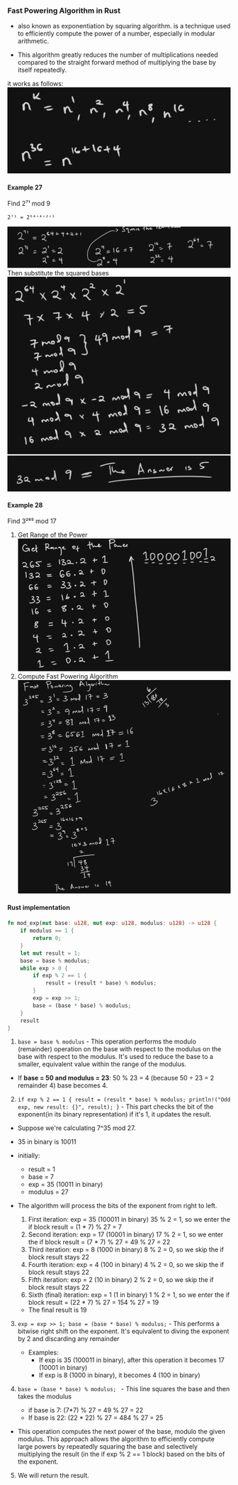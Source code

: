 ### Fast Powering Algorithm in Rust

- also known as exponentiation by squaring algorithm.
is a technique used to efficiently compute the power of a number, especially in modular arithmetic.

- This algorithm greatly reduces the number of multiplications needed compared to the straight forward method of multiplying the base by itself repeatedly.

it works as follows:
    ![img.png](img.png)


#### Example 27
Find 2⁷¹ mod 9

    2⁷¹ = 2⁶⁴⁺⁴⁺²⁺¹

![img_1.png](img_1.png)
Then substitute the squared bases
![img_2.png](img_2.png)
![img_3.png](img_3.png)

#### Example 28
Find 3²⁶⁵ mod 17

1. Get Range of the Power
![img_4.png](img_4.png)
2. Compute Fast Powering Algorithm
![img_5.png](img_5.png)

#### Rust implementation

```rust
fn mod_exp(mut base: u128, mut exp: u128, modulus: u128) -> u128 {
    if modulus == 1 {
        return 0;
    }
    let mut result = 1;
    base = base % modulus;
    while exp > 0 {
        if exp % 2 == 1 {
            result = (result * base) % modulus;
        }
        exp = exp >> 1;
        base = (base * base) % modulus;
    }
    result
}
```

1. `base = base % modulus` - This operation performs the modulo (remainder) operation on the base with respect to the modulus on the base with respect to the modulus.
    It's used to reduce the base to a smaller, equivalent value within the range of the modulus.
    
- If **base = 50 and modulus = 23**:
   50 % 23 = 4 (because 50 ÷ 23 = 2 remainder 4)
   base becomes 4.

2. `if exp % 2 == 1 {
   result = (result * base) % modulus;
   println!("Odd exp, new result: {}", result);
   }` - This part checks the bit of the exponent(in its binary representation) if it's 1, it updates the result.

- Suppose we're calculating 7^35 mod 27.
- 35 in binary is 10011
- initially:
  - result = 1
  - base = 7
  - exp = 35 (10011 in binary)
  - modulus = 27

- The algorithm will process the bits of the exponent from right to left.
    1. First iteration:
       exp = 35 (100011 in binary)
       35 % 2 = 1, so we enter the if block
       result = (1 * 7) % 27 = 7
    2. Second iteration:
       exp = 17 (10001 in binary)
       17 % 2 = 1, so we enter the if block
       result = (7 * 7) % 27 = 49 % 27 = 22
    3. Third iteration:
       exp = 8 (1000 in binary)
       8 % 2 = 0, so we skip the if block
       result stays 22
    4. Fourth iteration:
       exp = 4 (100 in binary)
       4 % 2 = 0, so we skip the if block
       result stays 22
    5. Fifth iteration:
       exp = 2 (10 in binary)
       2 % 2 = 0, so we skip the if block
       result stays 22
    6. Sixth (final) iteration:
       exp = 1 (1 in binary)
       1 % 2 = 1, so we enter the if block
       result = (22 * 7) % 27 = 154 % 27 = 19
  
    - The final result is 19

3. `exp = exp >> 1; base = (base * base) % modulus;` - This performs a bitwise right shift on the exponent. It's equivalent to diving the exponent by 2 and discarding any remainder
    - Examples:
      - If exp is 35 (100011 in binary), after this operation it becomes 17 (10001 in binary)
      - If exp is 8 (1000 in binary), it becomes 4 (100 in binary)

4. `base = (base * base) % modulus; ` - This line squares the base and then takes the modulus
    - if base is 7: (7*7) % 27 = 49 % 27 = 22
    - If base is 22: (22 * 22) % 27 = 484 % 27 = 25
- This operation computes the next power of the base, modulo the given modulus. This approach allows the algorithm to efficiently compute large powers by repeatedly squaring the base and selectively multiplying the result (in the if exp % 2 == 1 block) based on the bits of the exponent.
5. We will return the result. 